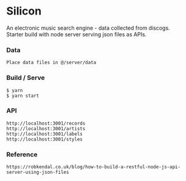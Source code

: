# Silicon

An electronic music search engine -  data collected from discogs. <br>
Starter build with node server serving json files as APIs.

### Data

```
Place data files in @/server/data
```

### Build / Serve

```
$ yarn
$ yarn start
```

### API 

```
http://localhost:3001/records
http://localhost:3001/artists
http://localhost:3001/labels
http://localhost:3001/styles
```

### Reference

```
https://robkendal.co.uk/blog/how-to-build-a-restful-node-js-api-server-using-json-files
```
